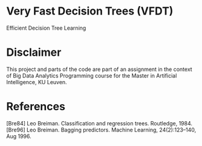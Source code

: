 # Very Fast Decision Trees (VFDT)
Efficient Decision Tree Learning

# Disclaimer
This project and parts of the code are part of an assignment in the context of Big Data Analytics Programming course for the Master in Artificial Intelligence, KU Leuven.

# References
[Bre84] Leo Breiman. Classification and regression trees. Routledge, 1984.
[Bre96] Leo Breiman. Bagging predictors. Machine Learning, 24(2):123–140, Aug 1996.
